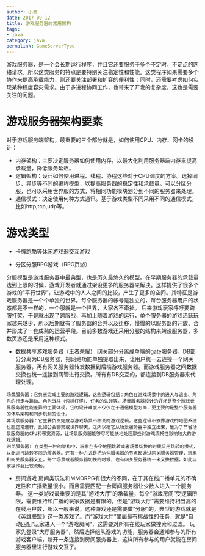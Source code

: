 ```yaml
---
author: 小莫
date: 2017-09-12
title: 游戏服务器的常用架构
tags:
- java
category: java
permalink: GameServerType
---
```

游戏服务器，是一个会长期运行程序，并且它还要服务于多个不定时，不定点的网络请求。所以这类服务的特点是要特别关注稳定性和性能。这类程序如果需要多个协作来提高承载能力，则还要关注部署和扩容的便利性；同时，还需要考虑如何实现某种程度容灾需求。由于多进程协同工作，也带来了开发的复杂度，这也是需要关注的问题。
<!--more-->

# 游戏服务器架构要素
对于游戏服务端架构，最重要的三个部分就是，如何使用CPU、内存、网卡的设计：
- 内存架构：主要决定服务器如何使用内存，以最大化利用服务器端内存来提高承载量，降低服务延迟。
- 逻辑架构：设计如何使用进程、线程、协程这些对于CPU调度的方案。选择同步、异步等不同的编程模型，以提高服务器的稳定性和承载量。可以分区分服，也可以采用世界服的方式，将相同功能模块划分到不同的服务器来处理。
- 通信模式：决定使用何种方式通讯。基于游戏类型不同采用不同的通信模式，比如http,tcp,udp等。

# 游戏类型
- 卡牌跑酷等休闲游戏弱交互游戏
[](https://image.xiaomo.info/game/card.png)

- 分区分服RPG游戏（RPG页游）
[](https://image.xiaomo.info/game/single.png)

分服模型是游戏服务器中最典型，也是历久最悠久的模型。在早期服务器的承载量达到上限的时候，游戏开发者就通过架设更多的服务器来解决。这样提供了很多个游戏的“平行世界”，让游戏中的人人之间的比较，产生了更多的空间。其特征是游戏服务器是一个个单独的世界。每个服务器的帐号是独立的，每台服务器用户的状态都是不一样的，一个服就是一个世界，大家各不牵扯。
后来游戏玩家呼吁要跨服打架，于是就出现了跨服战，再加上随着游戏的运行，单个服务器的游戏活跃玩家越来越少，所以后期就有了服务器的合并以及迁移，慢慢的以服务器的开放、合并形成了一套成熟的运营手段。目前多数游戏还采用分服的结构来架设服务器，多数页游还是采用这种模式。

- 数据共享游戏服务器（王者荣耀）
[](https://image.xiaomo.info/game/share.png)
网关部分分离成单端的gate服务器，DB部分分离为DB服务器，把网络功能单独提取出来，让用户统一去连接一个网关服务器，再有网关服务器转发数据到后端游戏服务器。而游戏服务器之间数据交换也统一连接到网管进行交换。所有有DB交互的，都连接到DB服务器来代理处理。

[](https://image.xiaomo.info/game/custer.png)

```
场景服务器：它负责完成主要的游戏逻辑，这些逻辑包括：角色在游戏场景中的进入与退出、角色的行走与跑动、角色战斗（包括打怪）、任务的认领等。场景服务器设计的好坏是整个游戏世界服务器性能差异的主要体现，它的设计难度不仅仅在于通信模型方面，更主要的是整个服务器的体系架构和同步机制的设计。
非场景服务器：它主要负责完成与游戏场景不相关的游戏逻辑，这些逻辑不依靠游戏的地图系统也能正常进行，比如公会聊天或世界聊天，之所以把它从场景服务器中独立出来，是为了节省场景服务器的CPU和带宽资源，让场景服务器能够尽可能快地处理那些对游戏流畅性影响较大的游戏逻辑。
网关服务器: 在类型一种的架构中，玩家在多个地图跳转或者场景切换的时候采用跳转的模式，以此进行跳转不同的服务器。还有一种方式是把这些服务器的节点都通过网关服务器管理，玩家和网关服务器交互，每个场景或者服务器切换的时候，也有网关服务器统一来交换数据，如此玩家操作会比较流畅。
```

- 房间游戏
[](https://image.xiaomo.info/game/room.png)
房间类玩法和MMORPG有很大的不同，在于其在线广播单元的不确定性和广播数量很小。而且需要匹配一台房间服务器让少数人进入一个服务器。
这一类游戏最重要的是其“游戏大厅”的承载量，每个“游戏房间”受逻辑所限，需要维持和广播的玩家数据是有限的，但是“游戏大厅”需要维持相当高的在线用户数，所以一般来说，这种游戏还是需要做“分服”的。典型的游戏就是《英雄联盟》这一类游戏了。而“游戏大厅”里面最有挑战性的任务，就是“自动匹配”玩家进入一个“游戏房间”，这需要对所有在线玩家做搜索和过滤。
玩家先登录“大厅服务器”，然后选择组队游戏的功能，服务器会通知参与的所有游戏客户端，新开一条连接到房间服务器上，这样所有参与的用户就能在房间服务器里进行游戏交互了。

